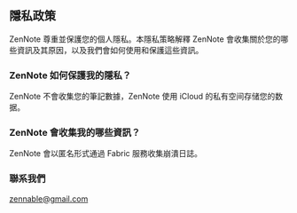 ## 隱私政策

ZenNote 尊重並保護您的個人隱私。本隱私策略解釋 ZenNote 會收集關於您的哪些資訊及其原因，以及我們會如何使用和保護這些資訊。

### ZenNote 如何保護我的隱私？

ZenNote 不會收集您的筆記數據，ZenNote 使用 iCloud 的私有空间存储您的数据。

### ZenNote 會收集我的哪些資訊？

ZenNote 會以匿名形式通過 Fabric 服務收集崩潰日誌。

### 聯系我們

[zennable@gmail.com](mailto:zennable@gmail.com)
